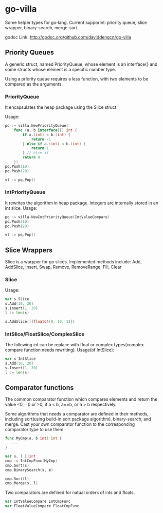 go-villa
========
Some helper types for go-lang. Current supporint: priority queue, slice wrapper, binary-search, merge-sort.

godoc Link: http://godoc.org/github.com/daviddengcn/go-villa

Priority Queues
---------------
A generic struct, named PriorityQueue, whose element is an interface{} and some structs whose element is a specific number type.

Using a priority queue requires a less function, with two elements to be compared as the arguments.

### PriorityQueue

It encapsulates the heap package using the Slice struct.

Usage:
```go
pq := villa.NewPriorityQueue(
    func (a, b interface{}) int {
        if a.(int) < b.(int) {
            return -1
        } else if a.(int) < b.(int) {
            return 1
        } // else if
        return 0
    })
pq.Push(10)
pq.Push(20)

vl := pq.Pop()
```

### IntPriorityQueue

It rewrites the algorithm in heap package. Integers are internally stored in an int slice.
Usage:
```go
pq := villa.NewIntPriorityQueue(IntValueCompare)
pq.Push(10)
pq.Push(20)

vl := pq.Pop()
```

Slice Wrappers
--------------
Slice is a warpper for go slices. Implemented methods include: Add, AddSlice, Insert, Swap, Remove, RemoveRange, Fill, Clear

### Slice
Usage:
```go
var s Slice
s.Add(10, 20)
s.Insert(1, 30)
l := len(s)

s.AddSlice([]float64{9, 10, 11})
```

### IntSlice/FloatSlice/ComplexSlice
The following int can be replace with float or complex types(complex compare function needs rewriting).
Usage(of IntSlice):
```go
var s IntSlice
s.Add(10, 20)
s.Insert(1, 30)
l := len(s)
```

Comparator functions
--------------------
The common comparator function which compares elements and return the value <0, =0 or >0, if a < b, a==b, or a > b respectively.

Some algorithms that needs a comparator are defined in their methods, including sort(using build-in sort package algorithm), binary-search, and merge.
Cast your own comparator function to the corresponding comparator type to use them:
```go
func MyCmp(a, b int) int {
   ...
}

var s, l []int
cmp := IntCmpFunc(MyCmp)
cmp.Sort(s)
cmp.BinarySearch(s, e)

cmp.Sort(l)
cmp.Merge(s, l)
```

Two comparators are defined for natual orders of ints and floats.
```go
var IntValueCompare IntCmpFunc
var FloatValueCompare FloatCmpFunc
```
